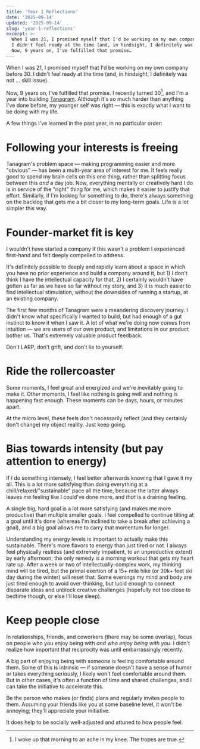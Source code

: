 ```yaml
---
title: 'Year 1 Reflections'
date: '2025-09-14'
updated: '2025-09-14'
slug: 'year-1-reflections'
excerpt: >-
  When I was 21, I promised myself that I'd be working on my own company before 30.
  I didn't feel ready at the time (and, in hindsight, I definitely was not).
  Now, 9 years on, I've fulfilled that promise…
---
```


When I was 21, I promised myself that I'd be working on my own company before 30. I didn't feel ready at the time (and, in hindsight, I definitely was not … skill issue).

Now, 9 years on, I've fulfilled that promise. I recently turned 30[^0], and I'm a year into building [Tanagram](https://tanagram.ai). Although it's so much harder than anything I've done before, my younger self was right — this is exactly what I want to be doing with my life.

A few things I've learned in the past year, in no particular order:

# Following your interests is freeing
Tanagram's problem space — making programming easier and more "obvious" — has been a multi-year area of interest for me. It feels really good to spend my brain cells on this one thing, rather than splitting focus between this *and* a day job. Now, everything mentally or creatively hard I do is in service of the "right" thing for me, which makes it easier to justify that effort. Similarly, if I'm looking for something to do, there's always something on the backlog that gets me a bit closer to my long-term goals. Life is a lot simpler this way.

# Founder-market fit is key
I wouldn't have started a company if this wasn't a problem I experienced first-hand and felt deeply compelled to address.

It's definitely possible to deeply and rapidly learn about a space in which you have no prior experience and build a company around it, but 1) I don't think I have the intellectual capacity for that, 2) I certainly wouldn't have gotten as far as we have so far without my story, and 3) it is much easier to find intellectual stimulation, without the downsides of running a startup, at an existing company.

The first few months of Tanagram were a meandering discovery journey. I didn't know what specifically I wanted to build, but had enough of a gut instinct to know it when I saw it. A lot of what we're doing now comes from intuition — we are users of our own product, and limitations in our product bother us. That's extremely valuable product feedback.

Don't LARP, don't grift, and don't lie to yourself.

# Ride the rollercoaster
Some moments, I feel great and energized and we're inevitably going to make it. Other moments, I feel like nothing is going well and nothing is happening fast enough. These moments can be days, hours, or minutes apart.

At the micro level, these feels don't necessarily reflect (and they certainly don't change) my object reality. Just keep going.

# Bias towards intensity (but pay attention to energy)
If I do something intensely, I feel better afterwards knowing that I gave it my all. This is a lot more satisfying than doing everything at a chill/relaxed/"sustainable" pace all the time, because the latter always leaves me feeling like I could've done more, and _that_ is a draining feeling.

A single big, hard goal is a lot more satisfying (and makes me more productive) than multiple smaller goals. I feel compelled to continue tilting at a goal until it's done (whereas I'm inclined to take a break after achieving a goal), and a big goal allows me to carry that momentum for longer.

Understanding my energy levels is important to actually make this sustainable. There's more flavors to energy than just tired or not. I always feel physically restless (and extremely impatient, to an unproductive extent) by early afternoon; the only remedy is a morning workout that gets my heart rate up. After a week or two of intellectually-complex work, my thinking mind will be tired, but the primal exertion of a 15+ mile hike (or 30k+ feet ski day during the winter) will reset that. Some evenings my mind and body are just tired enough to avoid over-thinking, but lucid enough to connect disparate ideas and unblock creative challenges (hopefully not too close to bedtime though, or else I'll lose sleep).

# Keep people close
In relationships, friends, and coworkers (there may be some overlap), focus on people who you enjoy being with _and who enjoy being with you_. I didn't realize how important that reciprocity was until embarrassingly recently.

A big part of enjoying being with someone is feeling comfortable around them. Some of this is intrinsic — if someone doesn't have a sense of humor or takes everything seriously, I likely won't feel comfortable around them. But in other cases, it's often a function of time and shared challenges, and I can take the initiative to accelerate this.

Be the person who makes (or finds) plans and regularly invites people to them. Assuming your friends like you at some baseline level, it won't be annoying; they'll appreciate your initiative.

It does help to be socially well-adjusted and attuned to how people feel.



[^0]: I woke up that morning to an ache in my knee. The tropes are true.
